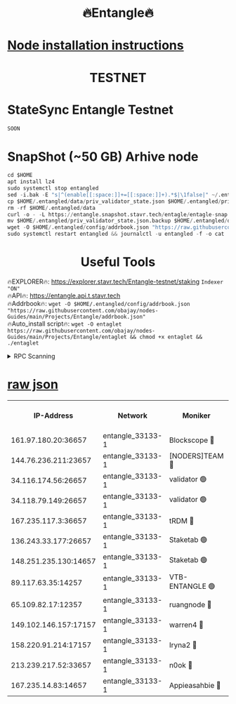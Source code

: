 <h1 align="center"> 🔥Entangle🔥</h1>

[Node installation instructions](https://github.com/obajay/nodes-Guides/tree/main/Projects/Entangle)
=

<h1 align="center"> TESTNET</h1>

# StateSync Entangle Testnet
```python
SOON
```
# SnapShot (~50 GB) Arhive node
```python
cd $HOME
apt install lz4
sudo systemctl stop entangled
sed -i.bak -E "s|^(enable[[:space:]]+=[[:space:]]+).*$|\1false|" ~/.entangled/config/config.toml
cp $HOME/.entangled/data/priv_validator_state.json $HOME/.entangled/priv_validator_state.json.backup
rm -rf $HOME/.entangled/data
curl -o - -L https://entangle.snapshot.stavr.tech/entagle/entagle-snap.tar.lz4 | lz4 -c -d - | tar -x -C $HOME/.entangled --strip-components 2
mv $HOME/.entangled/priv_validator_state.json.backup $HOME/.entangled/data/priv_validator_state.json
wget -O $HOME/.entangled/config/addrbook.json "https://raw.githubusercontent.com/obajay/nodes-Guides/main/Projects/Entangle/addrbook.json"
sudo systemctl restart entangled && journalctl -u entangled -f -o cat
```
 <h1 align="center"> Useful Tools</h1>
 
🔥EXPLORER🔥: https://explorer.stavr.tech/Entangle-testnet/staking        `Indexer "ON"` \
🔥API🔥:      https://entangle.api.t.stavr.tech \
🔥Addrbook🔥: ```wget -O $HOME/.entangled/config/addrbook.json "https://raw.githubusercontent.com/obajay/nodes-Guides/main/Projects/Entangle/addrbook.json"``` \
🔥Auto_install script🔥:  `wget -O entaglet https://raw.githubusercontent.com/obajay/nodes-Guides/main/Projects/Entangle/entaglet && chmod +x entaglet && ./entaglet`


<details>
<summary>RPC Scanning</summary>

<h2 align="center"> We scan nodes in real time every 4 hours. And we provide the final result of RPC endpoints.
We cannot influence the operation of these nodes in any way. </h2>


```python
If Voting Power is higher than 0 --> then the Node is a validator of the network and may be subject to attack and be a potential threat to the chain.
```
```python
We marked such validators with a red symbol
```

</details>

[raw json](https://rpc-check.entangt.stavr.tech/entangt/rpc-entangt-result.json)
=


<table><tr><th>IP-Address</th><th>Network</th><th>Moniker</th><th>Latest Block Height</th><th>Earliest Block Height</th><th>Catching Up</th><th>Tx Index</th><th>Voting Power</th><th>Scan Time</th></tr><tr><td>161.97.180.20:36657</td><td>entangle_33133-1</td><td>Blockscope 🔴</td><td>1738377</td><td>1</td><td>False</td><td>off</td><td>259586473635098</td><td>2024-01-17T23:48:16.565179852UTC</td></tr><tr><td>144.76.236.211:23657</td><td>entangle_33133-1</td><td>[NODERS]TEAM 🔴</td><td>1738380</td><td>1</td><td>False</td><td>off</td><td>47049700500000000</td><td>2024-01-17T23:48:26.429467692UTC</td></tr><tr><td>34.116.174.56:26657</td><td>entangle_33133-1</td><td>validator 🟢</td><td>1738381</td><td>1</td><td>False</td><td>on</td><td>0</td><td>2024-01-17T23:48:33.277546467UTC</td></tr><tr><td>34.118.79.149:26657</td><td>entangle_33133-1</td><td>validator 🟢</td><td>1738381</td><td>1</td><td>False</td><td>on</td><td>0</td><td>2024-01-17T23:48:33.840984944UTC</td></tr><tr><td>167.235.117.3:36657</td><td>entangle_33133-1</td><td>tRDM 🔴</td><td>1738381</td><td>1</td><td>False</td><td>on</td><td>156936948832723</td><td>2024-01-17T23:48:34.832032324UTC</td></tr><tr><td>136.243.33.177:26657</td><td>entangle_33133-1</td><td>Staketab 🟢</td><td>1738380</td><td>660001</td><td>False</td><td>on</td><td>0</td><td>2024-01-17T23:48:28.828775246UTC</td></tr><tr><td>148.251.235.130:14657</td><td>entangle_33133-1</td><td>Staketab 🟢</td><td>1738377</td><td>660801</td><td>False</td><td>on</td><td>0</td><td>2024-01-17T23:48:16.277649158UTC</td></tr><tr><td>89.117.63.35:14257</td><td>entangle_33133-1</td><td>VTB-ENTANGLE 🟢</td><td>1738380</td><td>1162001</td><td>False</td><td>off</td><td>0</td><td>2024-01-17T23:48:25.707582241UTC</td></tr><tr><td>65.109.82.17:12357</td><td>entangle_33133-1</td><td>ruangnode 🔴</td><td>1738377</td><td>1312001</td><td>False</td><td>off</td><td>320450335362747</td><td>2024-01-17T23:48:16.973699299UTC</td></tr><tr><td>149.102.146.157:17157</td><td>entangle_33133-1</td><td>warren4 🔴</td><td>1738380</td><td>1436001</td><td>False</td><td>on</td><td>454417023854259</td><td>2024-01-17T23:48:26.138068167UTC</td></tr><tr><td>158.220.91.214:17157</td><td>entangle_33133-1</td><td>Iryna2 🔴</td><td>1738381</td><td>1440001</td><td>False</td><td>on</td><td>278277208343724</td><td>2024-01-17T23:48:34.209659589UTC</td></tr><tr><td>213.239.217.52:33657</td><td>entangle_33133-1</td><td>n0ok 🔴</td><td>1738381</td><td>1638381</td><td>False</td><td>off</td><td>46574292273662988</td><td>2024-01-17T23:48:33.509365333UTC</td></tr><tr><td>167.235.14.83:14657</td><td>entangle_33133-1</td><td>Appieasahbie 🔴</td><td>1738381</td><td>1716001</td><td>False</td><td>on</td><td>44123121801989996</td><td>2024-01-17T23:48:34.509179947UTC</td></tr></table>
